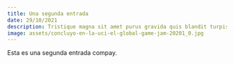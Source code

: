 ```yaml
---
title: Una segunda entrada
date: 29/10/2021
description: Tristique magna sit amet purus gravida quis blandit turpis. Velit ut tortor pretium viverra suspendisse.
image: assets/concluyo-en-la-uci-el-global-game-jam-20201_0.jpg
---
```


Esta es una segunda entrada compay.